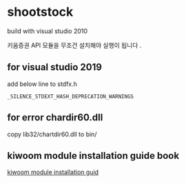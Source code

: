 # shootstock


build with visual studio 2010

키움증권 API 모듈을 무조건 설치해야 실행이 됩니다 .



## for visual studio 2019

add below line to stdfx.h

`_SILENCE_STDEXT_HASH_DEPRECATION_WARNINGS`

## for error chardir60.dll 

copy lib32/chartdir60.dll to bin/



## kiwoom module installation guide book

[kiwoom module installation guid](https://gitbook.egirlasm.me/kiwoom-document/_book/)